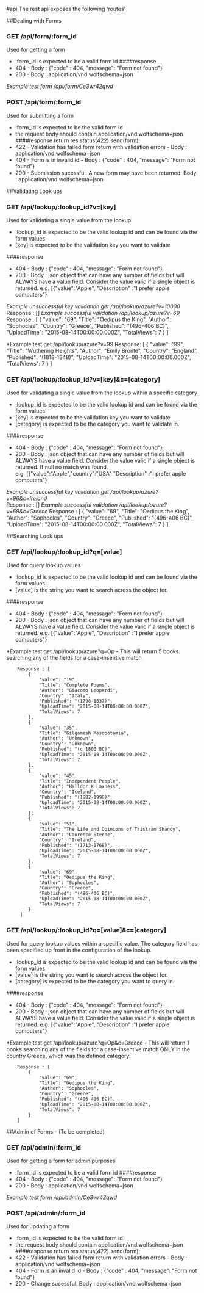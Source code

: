 #api
The rest api exposes the following 'routes'
 
##Dealing with Forms
### GET /api/form/:form_id
Used for getting a form
* :form_id is expected to be a valid form id
####response 
* 404 - Body : {"code" : 404, "message": "Form not found"} 
* 200 - Body : application/vnd.wolfschema+json

*Example test form /api/form/Ce3wr42qwd*

### POST /api/form/:form_id
Used for submitting a form
* :form_id is expected to be the valid form id
* the request body should contain application/vnd.wolfschema+json
####response 
return res.status(422).send(form);
* 422 - Validation has failed form return with validation errors - Body : application/vnd.wolfschema+json
* 404 - Form is in invalid id - Body : {"code" : 404, "message": "Form not found"} 
* 200 - Submission sucessful. A new form may have been returned. Body : application/vnd.wolfschema+json


##Validating Look ups

### GET /api/lookup/:lookup_id?v=[key]
Used for validating a single value from the lookup
* :lookup_id is expected to be the valid lookup id and can be found via the form values
* [key] is expected to be the validation key you want to validate

####response 
* 404 - Body : {"code" : 404, "message": "Form not found"} 
* 200 - Body : json object that can have any number of fields but will ALWAYS have a value field. Consider the value valid if a single object is returned. 
    e.g. [{"value":"Apple", "Description" :"I prefer apple computers"}

*Example unsuccessful key validation get /api/lookup/azure?v=10000*  
        Response : []
*Example successful validation /api/lookup/azure?v=69*
        Response : [
        {
            "value": "69",
            "Title": "Oedipus the King",
            "Author": "Sophocles",
            "Country": "Greece",
            "Published": "(496-406 BC)",
            "UploadTime": "2015-08-14T00:00:00.000Z",
            "TotalViews": 7
        }
        ]
        
*Example test get /api/lookup/azure?v=99
    Response: [
                {
                    "value": "99",
                    "Title": "Wuthering Heights",
                    "Author": "Emily Brontë",
                    "Country": "England",
                    "Published": "(1818-1848)",
                    "UploadTime": "2015-08-14T00:00:00.000Z",
                        "TotalViews": 7
                 }
               ]

### GET /api/lookup/:lookup_id?v=[key]&c=[category]
Used for validating a single value from the lookup within a specific category
* :lookup_id is expected to be the valid lookup id and can be found via the form values
* [key] is expected to be the validation key you want to validate
* [category] is expected to be the category you want to validate in. 

####response 
* 404 - Body : {"code" : 404, "message": "Form not found"} 
* 200 - Body : json object that can have any number of fields but will ALWAYS have a value field. Consider the value valid if a single object is returned. If null no match was found.  
    e.g. [{"value":"Apple","country":"USA" "Description" :"I prefer apple computers"}

*Example unsuccessful key validation get /api/lookup/azure?v=96&c=Ireland*  
        Response : []
*Example successful validation /api/lookup/azure?v=69&c=Greece*
        Response : [
        {
            "value": "69",
            "Title": "Oedipus the King",
            "Author": "Sophocles",
            "Country": "Greece",
            "Published": "(496-406 BC)",
            "UploadTime": "2015-08-14T00:00:00.000Z",
            "TotalViews": 7
        }
        ]


##Searching Look ups

### GET /api/lookup/:lookup_id?q=[value]
Used for query lookup values 
* :lookup_id is expected to be the valid lookup id and can be found via the form values
* [value] is the string you want to search across the object for. 

####response 
* 404 - Body : {"code" : 404, "message": "Form not found"} 
* 200 - Body : json object that can have any number of fields but will ALWAYS have a value field. Consider the value valid if a single object is returned. 
    e.g. [{"value":"Apple", "Description" :"I prefer apple computers"}

*Example test get /api/lookup/azure?q=Op - This will return 5 books searching any of the fields for a case-insentive match

        Response : [
            {
                "value": "19",
                "Title": "Complete Poems",
                "Author": "Giacomo Leopardi",
                "Country": "Italy",
                "Published": "(1798-1837)",
                "UploadTime": "2015-08-14T00:00:00.000Z",
                "TotalViews": 7
            },
            {
                "value": "35",
                "Title": "Gilgamesh Mesopotamia",
                "Author": "Unknown",
                "Country": "Unknown",
                "Published": "(c 1800 BC)",
                "UploadTime": "2015-08-14T00:00:00.000Z",
                "TotalViews": 7
            },
            {
                "value": "45",
                "Title": "Independent People",
                "Author": "Halldor K Laxness",
                "Country": "Iceland",
                "Published": "(1902-1998)",
                "UploadTime": "2015-08-14T00:00:00.000Z",
                "TotalViews": 7
            },
            {
                "value": "51",
                "Title": "The Life and Opinions of Tristram Shandy",
                "Author": "Laurence Sterne",
                "Country": "Ireland",
                "Published": "(1713-1768)",
                "UploadTime": "2015-08-14T00:00:00.000Z",
                "TotalViews": 7
            },
            {
                "value": "69",
                "Title": "Oedipus the King",
                "Author": "Sophocles",
                "Country": "Greece",
                "Published": "(496-406 BC)",
                "UploadTime": "2015-08-14T00:00:00.000Z",
                "TotalViews": 7
            }
         ]

### GET /api/lookup/:lookup_id?q=[value]&c=[category]
Used for query lookup values within a specific value. The category field has been specified up front in the configuration of the lookup.
* :lookup_id is expected to be the valid lookup id and can be found via the form values
* [value] is the string you want to search across the object for. 
* [category] is expected to be the category you want to query in.
 
####response 
* 404 - Body : {"code" : 404, "message": "Form not found"} 
* 200 - Body : json object that can have any number of fields but will ALWAYS have a value field. Consider the value valid if a single object is returned. 
    e.g. [{"value":"Apple", "Description" :"I prefer apple computers"}

*Example test get /api/lookup/azure?q=Op&c=Greece - This will return 1 books searching any of the fields for a case-insentive match ONLY in the country Greece, which was the defined category.

        Response : [
            {
                "value": "69",
                "Title": "Oedipus the King",
                "Author": "Sophocles",
                "Country": "Greece",
                "Published": "(496-406 BC)",
                "UploadTime": "2015-08-14T00:00:00.000Z",
                "TotalViews": 7
            }
        ]

##Admin of Forms - (To be completed)
### GET /api/admin/:form_id
Used for getting a form for admin purposes
* :form_id is expected to be a valid form id
####response 
* 404 - Body : {"code" : 404, "message": "Form not found"} 
* 200 - Body : application/vnd.wolfschema+json

*Example test form /api/admin/Ce3wr42qwd*

### POST /api/admin/:form_id
Used for updating a form
* :form_id is expected to be the valid form id
* the request body should contain application/vnd.wolfschema+json
####response 
return res.status(422).send(form);
* 422 - Validation has failed form return with validation errors - Body : application/vnd.wolfschema+json
* 404 - Form is an invalid id - Body : {"code" : 404, "message": "Form not found"} 
* 200 - Change sucessful. Body : application/vnd.wolfschema+json
